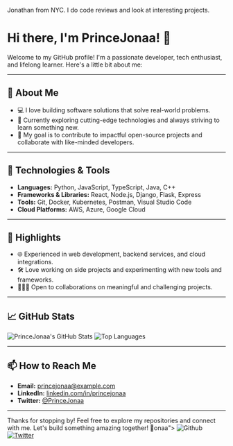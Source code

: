 Jonathan from NYC. I do code reviews and look at interesting projects.
 # Hi there, I'm PrinceJonaa! 👋

Welcome to my GitHub profile! I'm a passionate developer, tech enthusiast, and lifelong learner. Here's a little bit about me:

---

## 🚀 About Me
- 💻 I love building software solutions that solve real-world problems.
- 🌱 Currently exploring cutting-edge technologies and always striving to learn something new.
- 🎯 My goal is to contribute to impactful open-source projects and collaborate with like-minded developers.

---

## 🔧 Technologies & Tools
- **Languages:** Python, JavaScript, TypeScript, Java, C++
- **Frameworks & Libraries:** React, Node.js, Django, Flask, Express
- **Tools:** Git, Docker, Kubernetes, Postman, Visual Studio Code
- **Cloud Platforms:** AWS, Azure, Google Cloud

---

## 🌟 Highlights
- 🌐 Experienced in web development, backend services, and cloud integrations.
- 🛠️ Love working on side projects and experimenting with new tools and frameworks.
- 🧑‍🤝‍🧑 Open to collaborations on meaningful and challenging projects.

---

## 📈 GitHub Stats
![PrinceJonaa's GitHub Stats](https://github-readme-stats.vercel.app/api?username=PrinceJonaa&show_icons=true&theme=radical)
![Top Languages](https://github-readme-stats.vercel.app/api/top-langs/?username=PrinceJonaa&layout=compact&theme=radical)

---

## 📫 How to Reach Me
- **Email:** [princejonaa@example.com](mailto:princejonaa@example.com)
- **LinkedIn:** [linkedin.com/in/princejonaa](https://linkedin.com/in/princejonaa)
- **Twitter:** [@PrinceJonaa](https://twitter.com/PrinceJonaa)

---

Thanks for stopping by! Feel free to explore my repositories and connect with me. Let's build something amazing together! 🚀onaa">
    <img alt="Github" src="https://img.shields.io/badge/GitHub-%2312100E.svg?&style=for-the-badge&logo=Github&logoColor=white" />
  </a>
<a href="https://twitter.com/PrinceJonaa">
    <img alt="Twitter" src="https://img.shields.io/badge/twitter-%231DA1F2.svg?&style=for-the-badge&logo=twitter&logoColor=white" />
  </a>
